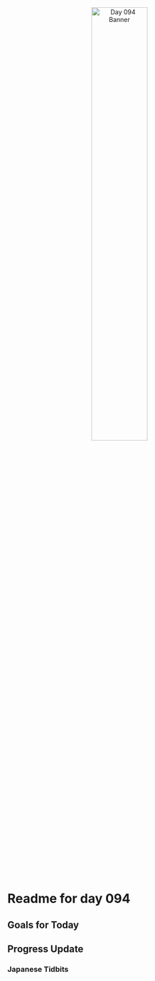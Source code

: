 <div align="center">
 <img src="../Images/image_094.jpg" alt="Day 094 Banner" width="50%">
</div>

# Readme for day 094

## Goals for Today

## Progress Update

### Japanese Tidbits

